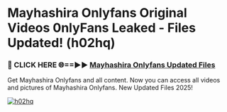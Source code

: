 # Mayhashira Onlyfans Original Videos 0nlyFans Leaked - Files Updated! (h02hq)

<h3>🔴 CLICK HERE 🌐==►► <a href="https://tinyurl.com/ehrbuxhb" rel="nofollow">Mayhashira Onlyfans Updated Files</a></h3>

Get Mayhashira Onlyfans and all content. Now you can access all videos and pictures of Mayhashira Onlyfans. New Updated Files 2025!

[![h02hq](https://i.imgur.com/lVYEuWS.gif)](https://tinyurl.com/ehrbuxhb)
